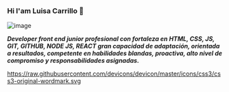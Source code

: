 ### Hi I'am Luisa Carrillo 👋
![image](https://user-images.githubusercontent.com/104478186/196043725-d1835547-8e94-4bdb-abe3-013b3e251dfe.png)

***Developer front end junior profesional con fortaleza en HTML, CSS, JS, GIT, GITHUB, NODE JS, REACT gran capacidad de adaptación, orientada a resultados, competente en habilidades blandas, proactiva, alto nivel de compromiso y responsabilidades asignadas.***

https://raw.githubusercontent.com/devicons/devicon/master/icons/css3/css3-original-wordmark.svg






